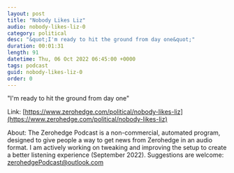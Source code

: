 ```yaml
---
layout: post
title: "Nobody Likes Liz"
audio: nobody-likes-liz-0
category: political
desc: "&quot;I'm ready to hit the ground from day one&quot;"
duration: 00:01:31
length: 91
datetime: Thu, 06 Oct 2022 06:45:00 +0000
tags: podcast
guid: nobody-likes-liz-0
order: 0
---
```

&quot;I'm ready to hit the ground from day one&quot;

Link: [https://www.zerohedge.com/political/nobody-likes-liz](https://www.zerohedge.com/political/nobody-likes-liz)

About: The Zerohedge Podcast is a non-commercial, automated program, designed to give people a way to get news from Zerohedge in an audio format.  I am actively working on tweaking and improving the setup to create a better listening experience (September 2022).  Suggestions are welcome: [zerohedgePodcast@outlook.com](mailto:zerohedgePodcast@outlook.com)